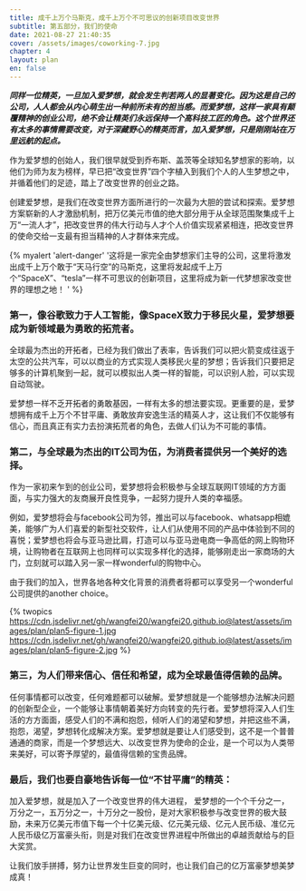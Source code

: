 ```yaml
---
title: 成千上万个马斯克，成千上万个不可思议的创新项目改变世界
subtitle: 第五部分，我们的使命
date: 2021-08-27 21:40:35
cover: /assets/images/coworking-7.jpg
chapter: 4
layout: plan
en: false
---
```


***同样一位精英，一旦加入爱梦想，就会发生判若两人的显著变化。因为这是自己的公司，人人都会从内心萌生出一种前所未有的担当感。而爱梦想，这样一家具有颠覆精神的创业公司，绝不会让精英们永远保持一个高科技工匠的角色。这个世界还有太多的事情需要改变，对于深藏野心的精英而言，加入爱梦想，只是刚刚站在万里远航的起点。***

作为爱梦想的创始人，我们很早就受到乔布斯、盖茨等全球知名梦想家的影响，以他们为师为友为榜样，早已把“改变世界”四个字植入到我们个人的人生梦想之中，并循着他们的足迹，踏上了改变世界的创业之路。

创建爱梦想，是我们在改变世界方面所进行的一次最为大胆的尝试和探索。爱梦想方案崭新的人才激励机制，把万亿美元市值的绝大部分用于从全球范围聚集成千上万“一流人才”，把改变世界的伟大行动与人才个人价值实现紧紧相连，把改变世界的使命交给一支最有担当精神的人才群体来完成。

{% myalert 'alert-danger' '这将是一家完全由梦想家们主导的公司，这里将激发出成千上万个敢于“天马行空”的马斯克，这里将发起成千上万个“SpaceX”、“tesla”一样不可思议的创新项目，这里将成为新一代梦想家改变世界的理想之地！
' %}

### 第一，像谷歌致力于人工智能，像SpaceX致力于移民火星，爱梦想要成为新领域最为勇敢的拓荒者。

全球最为杰出的开拓者，已经为我们做出了表率，告诉我们可以把火箭变成往返于太空的公共汽车，可以以商业的方式实现人类移民火星的梦想；告诉我们只要把足够多的计算机聚到一起，就可以模拟出人类一样的智能，可以识别人脸，可以实现自动驾驶。

爱梦想一样不乏开拓者的勇敢基因，一样有太多的想法要实现。更重要的是，爱梦想拥有成千上万个不甘平庸、勇敢放弃安逸生活的精英人才，这让我们不仅能够有信心，而且真正有实力去扮演拓荒者的角色，去做人们认为不可能的事情。

### 第二，与全球最为杰出的IT公司为伍，为消费者提供另一个美好的选择。

作为一家初来乍到的创业公司，爱梦想将会积极参与全球互联网IT领域的方方面面，与实力强大的友商展开良性竞争，一起努力提升人类的幸福感。

例如，爱梦想将会与facebook公司为邻，推出可以与facebook、whatsapp相媲美，能够广为人们喜爱的新型社交软件，让人们从使用不同的产品中体验到不同的喜悦；爱梦想也将会与亚马逊比肩，打造可以与亚马逊电商一争高低的网上购物环境，让购物者在互联网上也同样可以实现多样化的选择，能够刚走出一家商场的大门，立刻就可以踏入另一家一样wonderful的购物中心。

由于我们的加入，世界各地各种文化背景的消费者将都可以享受另一个wonderful公司提供的another choice。

{% twopics https://cdn.jsdelivr.net/gh/wangfei20/wangfei20.github.io@latest/assets/images/plan/plan5-figure-1.jpg https://cdn.jsdelivr.net/gh/wangfei20/wangfei20.github.io@latest/assets/images/plan/plan5-figure-2.jpg %}

### 第三，为人们带来信心、信任和希望，成为全球最值得信赖的品牌。

任何事情都可以改变，任何难题都可以破解。爱梦想就是一个能够想办法解决问题的创新型企业，一个能够让事情朝着美好方向转变的先行者。爱梦想将深入人们生活的方方面面，感受人们的不满和抱怨，倾听人们的渴望和梦想，并把这些不满，抱怨，渴望，梦想转化成解决方案。爱梦想就是要让人们感受到，这不是一个普普通通的商家，而是一个梦想远大、以改变世界为使命的企业，是一个可以为人类带来美好，可以寄予厚望的，最值得信赖的宝贵品牌。

### 最后，我们也要自豪地告诉每一位“不甘平庸”的精英：

加入爱梦想，就是加入了一个改变世界的伟大进程， 爱梦想的一个个千分之一，万分之一，五万分之一，十万分之一股份，是对大家积极参与改变世界的极大鼓励，未来万亿美元市值下每一个十亿美元级、亿元美元级、亿元人民币级、准亿元人民币级亿万富豪头衔，则是对我们在改变世界进程中所做出的卓越贡献给与的巨大奖赏。

让我们放手拼搏，努力让世界发生巨变的同时，也让我们自己的亿万富豪梦想美梦成真！
